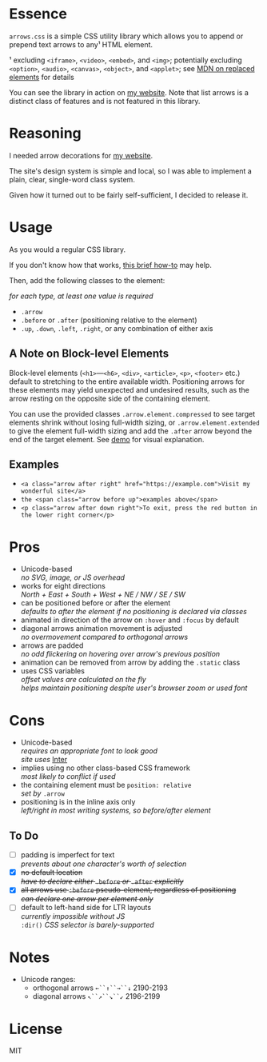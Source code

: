 # Essence

`arrows.css` is a simple CSS utility library which allows you to append or prepend text arrows to any¹ HTML element.

¹ excluding `<iframe>`, `<video>`, `<embed>`, and `<img>`; potentially excluding `<option>`, `<audio>`, `<canvas>`, `<object>`, and `<applet>`; see [MDN on replaced elements](https://developer.mozilla.org/en-US/docs/Web/CSS/Replaced_element) for details

You can see the library in action on [my website](https://hyperseeker.stream/). Note that list arrows is a distinct class of features and is not featured in this library.

# Reasoning

I needed arrow decorations for [my website](https://hyperseeker.stream/).

The site's design system is simple and local, so I was able to implement a plain, clear, single-word class system.

Given how it turned out to be fairly self-sufficient, I decided to release it.

# Usage

As you would a regular CSS library.

If you don't know how that works, [this brief how-to](https://www.w3schools.com/css/css_howto.asp) may help.

Then, add the following classes to the element:

*for each type, at least one value is required*

* `.arrow`
* `.before` or `.after` (positioning relative to the element)
* `.up`, `.down`, `.left`, `.right`, or any combination of either axis

## A Note on Block-level Elements

Block-level elements (`<h1>`—`<h6>`, `<div>`, `<article>`, `<p>`, `<footer>` etc.) default to stretching to the entire available width. Positioning arrows for these elements may yield unexpected and undesired results, such as the arrow resting on the opposite side of the containing element.

You can use the provided classes `.arrow.element.compressed` to see target elements shrink without losing full-width sizing, or `.arrow.element.extended` to give the element full-width sizing and add the `.after` arrow beyond the end of the target element. See [demo](https://hyperseeker.github.io/arrows/) for visual explanation.

## Examples

* `<a class="arrow after right" href="https://example.com">Visit my wonderful site</a>`
* `the <span class="arrow before up">examples above</span>`
* `<p class="arrow after down right">To exit, press the red button in the lower right corner</p>`

# Pros

* Unicode-based  
  *no SVG, image, or JS overhead*
* works for eight directions  
  *North + East + South + West + NE / NW / SE / SW*
* can be positioned before or after the element  
  *defaults to after the element if no positioning is declared via classes*
* animated in direction of the arrow on `:hover` and `:focus` by default
* diagonal arrows animation movement is adjusted  
  *no overmovement compared to orthogonal arrows*
* arrows are padded  
  *no odd flickering on hovering over arrow's previous position*
* animation can be removed from arrow by adding the `.static` class
* uses CSS variables  
  *offset values are calculated on the fly*  
  *helps maintain positioning despite user's browser zoom or used font*

# Cons

* Unicode-based  
  *requires an appropriate font to look good*  
  *site uses* [Inter](https://rsms.me/inter/)
* implies using no other class-based CSS framework  
  *most likely to conflict if used*
* the containing element must be `position: relative`  
  *set by* `.arrow`
* positioning is in the inline axis only  
  *left/right in most writing systems, so before/after element*
  
## To Do
  
- [ ] padding is imperfect for text  
  *prevents about one character's worth of selection*
- [x] ~~no default location~~  
  ~~*have to declare either* `.before` *or* `.after` *explicitly*~~
- [x] ~~all arrows use `:before` pseudo-element, regardless of positioning~~  
  ~~*can declare one arrow per element only*~~
- [ ] default to left-hand side for LTR layouts  
  *currently impossible without JS*  
  `:dir()` *CSS selector is barely-supported*

# Notes

* Unicode ranges:
  - orthogonal arrows `←``↑``→``↓` 2190-2193
  - diagonal arrows `↖``↗``↘``↙` 2196-2199

# License

MIT